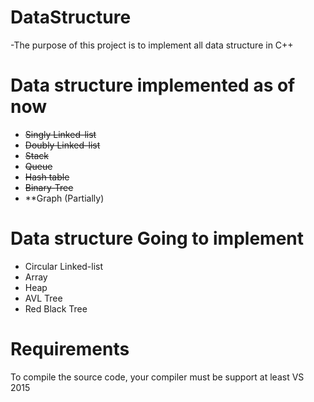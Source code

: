 # DataStructure
-The purpose of this project is to implement all data structure in C++

# Data structure implemented as of now
- ~~Singly Linked-list~~
- ~~Doubly Linked-list~~
- ~~Stack~~
- ~~Queue~~
- ~~Hash table~~
- ~~Binary-Tree~~
- **Graph (Partially)

# Data structure Going to implement
- Circular Linked-list
- Array 
- Heap
- AVL Tree
- Red Black Tree

# Requirements
To compile the source code, your compiler must be support at least VS 2015